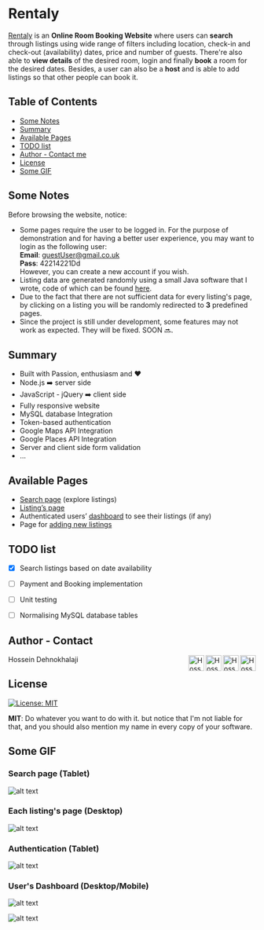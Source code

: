 # Rentaly

[Rentaly](https://rentaly.herokuapp.com) is an **Online Room Booking Website** where users can **search** through listings using wide range of filters including location, check-in and check-out (availability) dates, price and number of guests. There're also able to **view details** of the desired room, login and finally **book** a room for the desired dates. Besides, a user can also be a **host** and is able to add listings so that other people can book it. 

Table of Contents
--
- [Some Notes](#some-notes)
- [Summary](#summary)
- [Available Pages](#available-pages)
- [TODO list](#todo-list)
- [Author - Contact me](#author---contact)
- [License](#license)
- [Some GIF](#some-gif)

## Some Notes  
Before browsing the website, notice:  
* Some pages require the user to be logged in. For the purpose of demonstration and for having a better user experience, you may want to login as the following user:  
	**Email**: guestUser@gmail.co.uk  
	**Pass**: 42214221Dd  
	However, you can create a new account if you wish.  
* Listing data are generated randomly using a small Java software that I wrote, code of which can be found [here](https://gist.github.com/iamhosseindhv/1eb775b4a2bcda31fd3c834d0eb9208c).
* Due to the fact that there are not sufficient data for every listing's page, by clicking on a listing you will be randomly redirected to **3** predefined pages.
* Since the project is still under development, some features may not work as expected. They will be fixed. SOON 🔜.


## Summary
* Built with Passion, enthusiasm and ❤️
* Node.js ➡️ server side
* JavaScript - jQuery ➡️ client side
* Fully responsive website 
* MySQL database Integration
* Token-based authentication
* Google Maps API Integration
* Google Places API Integration
* Server and client side form validation
* …



## Available Pages
* [Search page](https://rentaly.herokuapp.com) (explore listings)
* [Listing’s page](https://rentaly.herokuapp.com/rooms/10)
* Authenticated users’ [dashboard](https://rentaly.herokuapp.com/dashboard) to see their listings (if any)
* Page for [adding new listings](https://rentaly.herokuapp.com/edit/new-listing)



## TODO list
- [x] Search listings based on date availability
- [ ] Payment and Booking implementation
- [ ] Unit testing
- [ ] Normalising MySQL database tables


## Author - Contact
Hossein Dehnokhalaji
<a href="https://www.facebook.com/iamhosseindhv"><img src="https://github.com/iamhosseindhv/Rentaly/blob/master/Gifs/facebook.png" alt="Hossein Dehnokhalaji Linkedin profile" align="right" width="32" height="32"/></a>
<a href="https://www.instagram.com/iamhosseindhv"><img src="https://github.com/iamhosseindhv/Rentaly/blob/master/Gifs/instagram.png" alt="Hossein Dehnokhalaji Linkedin profile" align="right" width="32" height="32"/></a>
<a href="https://www.linkedin.com/in/iamhosseindhv"><img src="https://github.com/iamhosseindhv/Rentaly/blob/master/Gifs/linkedin.png" alt="Hossein Dehnokhalaji Linkedin profile" align="right" width="32" height="32"/></a>
<a href="mailto:hossein.dehnavi98@yahoo.com"><img src="https://github.com/iamhosseindhv/Rentaly/blob/master/Gifs/contact.png" alt="Hossein Dehnokhalaji email address" align="right" width="32" height="32"/></a>

## License
[![License: MIT](https://img.shields.io/badge/License-MIT-yellow.svg)](https://opensource.org/licenses/MIT)

**MIT**: Do whatever you want to do with it. but notice that I'm not liable for that, and you should also mention my name in every copy of your software.


## Some GIF
### Search page (Tablet)  
![alt text](https://github.com/iamhosseindhv/NodeWeb/blob/master/Gifs/search-tablet.gif "Search page on Tablet")



### Each listing's page (Desktop)
![alt text](https://github.com/iamhosseindhv/NodeWeb/blob/master/Gifs/rooms-desktop.gif "Rooms page on Desktop")



### Authentication (Tablet)
![alt text](https://github.com/iamhosseindhv/NodeWeb/blob/master/Gifs/login-tablet.gif "Login page on Tablet")



### User's Dashboard (Desktop/Mobile)
![alt text](https://github.com/iamhosseindhv/NodeWeb/blob/master/Gifs/dashboard-desktop.gif "Dashboard page on Desktop")

![alt text](https://github.com/iamhosseindhv/NodeWeb/blob/master/Gifs/dashboard-tablet.gif "Dashboard page on Tablet")
